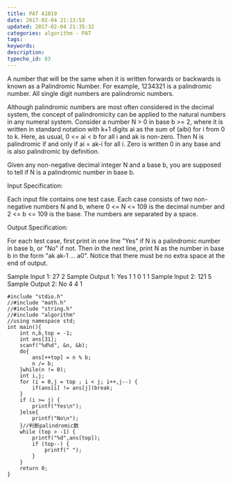 ```yaml
---
title: PAT A1019
date: 2017-02-04 21:13:53
updated: 2017-02-04 21:35:32
categories: algorithm - PAT
tags: 
keywords:
description:
typecho_id: 83
---
```


A number that will be the same when it is written forwards or backwards is known as a Palindromic Number. For example, 1234321 is a palindromic number. All single digit numbers are palindromic numbers.

Although palindromic numbers are most often considered in the decimal system, the concept of palindromicity can be applied to the natural numbers in any numeral system. Consider a number N > 0 in base b >= 2, where it is written in standard notation with k+1 digits ai as the sum of (aibi) for i from 0 to k. Here, as usual, 0 <= ai < b for all i and ak is non-zero. Then N is palindromic if and only if ai = ak-i for all i. Zero is written 0 in any base and is also palindromic by definition.

Given any non-negative decimal integer N and a base b, you are supposed to tell if N is a palindromic number in base b.

Input Specification:

Each input file contains one test case. Each case consists of two non-negative numbers N and b, where 0 <= N <= 109 is the decimal number and 2 <= b <= 109 is the base. The numbers are separated by a space.

Output Specification:

For each test case, first print in one line "Yes" if N is a palindromic number in base b, or "No" if not. Then in the next line, print N as the number in base b in the form "ak ak-1 ... a0". Notice that there must be no extra space at the end of output.

Sample Input 1:
27 2
Sample Output 1:
Yes
1 1 0 1 1
Sample Input 2:
121 5
Sample Output 2:
No
4 4 1

    #include "stdio.h"
    //#include "math.h"
    //#include "string.h"
    //#include "algorithm"
    //using namespace std;
    int main(){
        int n,b,top = -1;
        int ans[31];
        scanf("%d%d", &n, &b);
        do{
            ans[++top] = n % b;
            n /= b;
        }while(n != 0);
        int i,j;
        for (i = 0,j = top ; i < j; i++,j--) {
            if(ans[i] != ans[j])break;
        }
        if (i >= j) {
            printf("Yes\n");
        }else{
            printf("No\n");
        }//判断palindromic数
        while (top > -1) {
            printf("%d",ans[top]);
            if (top--) {
                printf(" ");
            }
        }
        return 0;
    }

